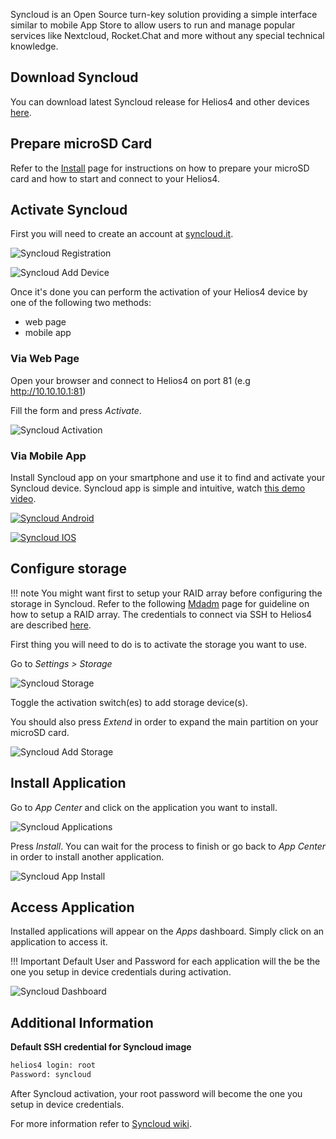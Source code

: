Syncloud is an Open Source turn-key solution providing a simple interface similar to mobile App Store to allow users to run and manage popular services like Nextcloud, Rocket.Chat and more without any special technical knowledge.

## Download Syncloud

You can download latest Syncloud release for Helios4 and other devices [here](https://github.com/syncloud/platform/wiki).

## Prepare microSD Card

Refer to the [Install](/helios4/install/) page for instructions on how to prepare your microSD card and how to start and connect to your Helios4.

## Activate Syncloud

First you will need to create an account at [syncloud.it](http://syncloud.it/register.html).

![Syncloud Registration](/helios4/img/syncloud/registration.png)

![Syncloud Add Device](/helios4/img/syncloud/add_device.png)

Once it's done you can perform the activation of your Helios4 device by one of the following two methods:

- web page
- mobile app

### Via Web Page

Open your browser and connect to Helios4 on port 81 (e.g http://10.10.10.1:81)

Fill the form and press *Activate*.

![Syncloud Activation](/helios4/img/syncloud/activation.png)

### Via Mobile App
Install Syncloud app on your smartphone and use it to find and activate your Syncloud device. Syncloud app is simple and intuitive, watch [this demo video](https://www.youtube.com/watch?v=EXJFvWeQw_s).

[![Syncloud Android](/helios4/img/syncloud/play_market.png)](https://play.google.com/store/apps/details?id=org.syncloud.android)

[![Syncloud IOS](/helios4/img/syncloud/app_store.png)](https://itunes.apple.com/app/id1031784126)


## Configure storage

!!! note
    You might want first to setup your RAID array before configuring the storage in Syncloud. Refer to the following [Mdadm](/helios4/mdadm/) page for guideline on how to setup a RAID array. The credentials to connect via SSH to Helios4 are described [here](/helios4/syncloud/#additional-information).

First thing you will need to do is to activate the storage you want to use.

Go to *Settings > Storage*

![Syncloud Storage](/helios4/img/syncloud/storage_page.png)

Toggle the activation switch(es) to add storage device(s).

You should also press *Extend* in order to expand the main partition on your microSD card.

![Syncloud Add Storage](/helios4/img/syncloud/storage_add.png)


## Install Application

Go to *App Center* and click on the application you want to install.

![Syncloud Applications](/helios4/img/syncloud/applications.png)

Press *Install*. You can wait for the process to finish or go back to *App Center* in order to install another application.

![Syncloud App Install](/helios4/img/syncloud/app_installation.png)



## Access Application

Installed applications will appear on the *Apps* dashboard. Simply click on an application to access it.

!!! Important
    Default User and Password for each application will the be the one you setup in device credentials during activation.

![Syncloud Dashboard](/helios4/img/syncloud/dashboard.png)



## Additional Information

**Default SSH credential for Syncloud image**

```bash
helios4 login: root
Password: syncloud
```

After Syncloud activation, your root password will become the one you setup in device credentials.

For more information refer to [Syncloud wiki](https://github.com/syncloud/platform/wiki).
